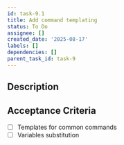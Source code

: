 ```yaml
---
id: task-9.1
title: Add command templating
status: To Do
assignee: []
created_date: '2025-08-17'
labels: []
dependencies: []
parent_task_id: task-9
---
```


## Description

## Acceptance Criteria

- [ ] Templates for common commands
- [ ] Variables substitution
